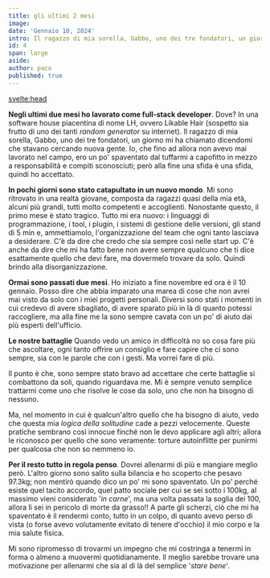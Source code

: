 ```yaml
---
title: gli ultimi 2 mesi
image:
date: 'Gennaio 10, 2024'
intro: Il ragazzo di mia sorella, Gabbo, uno dei tre fondatori, un giorno mi ha chiamato dicendomi che stavano cercando nuova gente. Io, che fino ad allora non avevo mai lavorato nel campo, ero un po' spaventato dal tuffarmi a capofitto in mezzo a responsabilità e compiti sconosciuti; però alla fine una sfida è una sfida, quindi ho accettato.
id: 4
span: large
aside: 
author: paco
published: true
---
```


<svelte:head>
  <title>{title} | {author}</title>
</svelte:head>

**Negli ultimi due mesi ho lavorato come full-stack developer**. Dove? In una software house piacentina di nome LH, ovvero Likable Hair (sospetto sia frutto di uno dei tanti *random generator* su internet).  Il ragazzo di mia sorella, Gabbo, uno dei tre fondatori, un giorno mi ha chiamato dicendomi che stavano cercando nuova gente. Io, che fino ad allora non avevo mai lavorato nel campo, ero un po' spaventato dal tuffarmi a capofitto in mezzo a responsabilità e compiti sconosciuti; però alla fine una sfida è una sfida, quindi ho accettato.

**In pochi giorni sono stato catapultato in un nuovo mondo**. Mi sono ritrovato in una realtà giovane, composta da ragazzi quasi della mia età, alcuni più grandi, tutti molto competenti e accoglienti. Nonostante questo, il primo mese è stato tragico. Tutto mi era nuovo: i linguaggi di programmazione, i tool, i plugin, i sistemi di gestione delle versioni, gli stand di 5 min e, ammettiamolo, l'organizzazione del team che ogni tanto lasciava a desiderare. C'è da dire che credo che sia sempre così nelle start up. C'è anche da dire che mi ha fatto bene non avere sempre qualcuno che ti dice esattamente quello che devi fare, ma dovermelo trovare da solo. Quindi brindo alla disorganizzazione.

**Ormai sono passati due mesi**. Ho iniziato a fine novembre ed ora è il 10 gennaio. Posso dire che abbia imparato una marea di cose che non avrei mai visto da solo con i miei progetti personali. Diversi sono stati i momenti in cui credevo di avere sbagliato, di avere sparato più in là di quanto potessi raccogliere, ma alla fine me la sono sempre cavata con un po' di aiuto dai più esperti dell'ufficio.


**Le nostre battaglie**
Quando vedo un amico in difficoltà no so cosa fare più che ascoltare, ogni tanto offrire un consiglio e fare capire che ci sono sempre, sia con le parole che con i gesti. Ma vorrei fare di più. 

Il punto è che, sono sempre stato bravo ad accettare che certe battaglie si combattono da soli, quando riguardava me. Mi è sempre venuto semplice trattarmi come uno che risolve le cose da solo, uno che non ha bisogno  di nessuno.

Ma, nel momento in cui è qualcun'altro quello che ha bisogno di aiuto, vedo che questa mia *logica della solitudine* cade a pezzi velocemente. Queste pratiche sembrano così innocue finché non le devo applicare agli altri; allora le riconosco per quello che sono veramente: torture autoinflitte per punirmi per qualcosa che non so nemmeno io.

**Per il resto tutto in regola penso**. Dovrei allenarmi di più e mangiare meglio però. L'altro giorno sono salito sulla bilancia e ho scoperto che pesavo 97.3kg; non mentirò quando dico un po' mi sono spaventato. Un po' perché esiste quel tacito accordo, quel patto sociale per cui se sei sotto i 100kg, al massimo vieni considerato '*in carne*', ma una volta passata la soglia dei 100, allora lì sei in pericolo di morte da grasso!!
A parte gli scherzi, ciò che mi ha spaventato è il rendermi conto, tutto in un colpo, di quanto avevo perso di vista (o forse avevo volutamente evitato di tenere d'occhio) il mio corpo e la mia salute fisica.

Mi sono ripromesso di trovarmi un impegno che mi costringa a tenermi in forma o almeno a muovermi quotidianamente. Il meglio sarebbe trovare una motivazione per allenarmi che sia al di là del semplice '*stare bene*'.